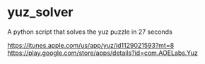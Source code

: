 # yuz_solver
A python script that solves the yuz puzzle in 27 seconds

https://itunes.apple.com/us/app/yuz/id1129021593?mt=8
https://play.google.com/store/apps/details?id=com.AOELabs.Yuz
